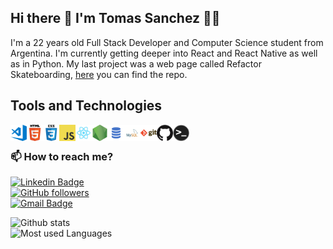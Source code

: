 ## Hi there 👋 I'm Tomas Sanchez 👨‍💻

I'm a 22 years old Full Stack Developer and Computer Science student from Argentina. I'm currently getting deeper into React and React Native as well as in Python.
My last project was a web page called Refactor Skateboarding, [here](https://github.com/NFGarilli/grupo_3_refactorSB) you can find the repo.



## Tools and Technologies

<img align="left" alt="Visual Studio Code" width="26px" src="https://raw.githubusercontent.com/github/explore/80688e429a7d4ef2fca1e82350fe8e3517d3494d/topics/visual-studio-code/visual-studio-code.png" />
<img align="left" alt="HTML5" width="26px" src="https://raw.githubusercontent.com/github/explore/80688e429a7d4ef2fca1e82350fe8e3517d3494d/topics/html/html.png" />
<img align="left" alt="CSS3" width="26px" src="https://raw.githubusercontent.com/github/explore/80688e429a7d4ef2fca1e82350fe8e3517d3494d/topics/css/css.png" />
<img align="left" alt="JavaScript" width="26px" src="https://raw.githubusercontent.com/github/explore/80688e429a7d4ef2fca1e82350fe8e3517d3494d/topics/javascript/javascript.png" />
<img align="left" alt="React" width="26px" src="https://raw.githubusercontent.com/github/explore/80688e429a7d4ef2fca1e82350fe8e3517d3494d/topics/react/react.png" />
<img align="left" alt="Node.js" width="26px" src="https://raw.githubusercontent.com/github/explore/80688e429a7d4ef2fca1e82350fe8e3517d3494d/topics/nodejs/nodejs.png" />
<img align="left" alt="SQL" width="26px" src="https://raw.githubusercontent.com/github/explore/80688e429a7d4ef2fca1e82350fe8e3517d3494d/topics/sql/sql.png" />
<img align="left" alt="MySQL" width="26px" src="https://raw.githubusercontent.com/github/explore/80688e429a7d4ef2fca1e82350fe8e3517d3494d/topics/mysql/mysql.png" />
<img align="left" alt="Git" width="26px" src="https://raw.githubusercontent.com/github/explore/80688e429a7d4ef2fca1e82350fe8e3517d3494d/topics/git/git.png" />
<img align="left" alt="GitHub" width="26px" src="https://raw.githubusercontent.com/github/explore/78df643247d429f6cc873026c0622819ad797942/topics/github/github.png" />
<img align="left" alt="Terminal" width="26px" src="https://raw.githubusercontent.com/github/explore/80688e429a7d4ef2fca1e82350fe8e3517d3494d/topics/terminal/terminal.png" />

<br>


### 📫 How to reach me? 
[![Linkedin Badge](https://img.shields.io/badge/-tomassanchezz-blue?style=flat-square&logo=Linkedin&logoColor=white&link=https://www.linkedin.com/in/tomassanchezz/)](https://www.linkedin.com/in/tomassanchezz/)\
[![GitHub followers](https://img.shields.io/github/followers/tomassanchezz?label=Follow&style=social)](https://github.com/tomassanchezz/?tab=follow)\
[![Gmail Badge](https://img.shields.io/badge/-tomassanchezescobar@gmail.com-c14438?style=flat-square&logo=Gmail&logoColor=white&link=mailto:tomassanchezescobar@gmail.com)](mailto:tomassanchezescobar@gmail.com)

![Github stats](https://github-readme-stats.vercel.app/api?username=tomassanchezz&show_icons=true&theme=react)\
![Most used Languages](https://github-readme-stats.vercel.app/api/top-langs/?username=tomassanchezz&theme=react)


<!--
**tomassanchezz/tomassanchezz** is a ✨ _special_ ✨ repository because its `README.md` (this file) appears on your GitHub profile.

Here are some ideas to get you started:

- 🔭 I’m currently working on ...
- 🌱 I’m currently learning ...
- 👯 I’m looking to collaborate on ...
- 🤔 I’m looking for help with ...
- 💬 Ask me about ...
- 📫 How to reach me: ...
- 😄 Pronouns: ...
- ⚡ Fun fact: ...
-->
